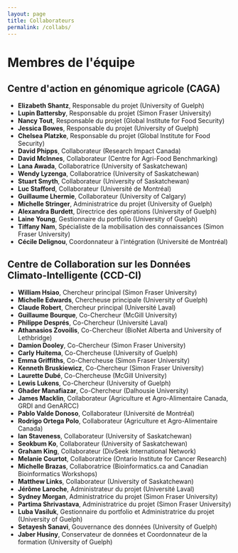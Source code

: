 ```yaml
---
layout: page
title: Collaborateurs
permalink: /collabs/
---
```


# Membres de l'équipe
## Centre d'action en génomique agricole (CAGA)

- **Elizabeth Shantz**, Responsable du projet (University of Guelph) 
- **Lupin Battersby**, Responsable du projet (Simon Fraser University) 
- **Nancy Tout**, Responsable du projet (Global Institute for Food Security) 
- **Jessica Bowes**, Responsable du projet (University of Guelph)
- **Chelsea Platzke**, Responsable du projet (Global Institute for Food Security) 
- **David Phipps**, Collaborateur (Research Impact Canada)  
- **David McInnes**, Collaborateur (Centre for Agri-Food Benchmarking) 
- **Lana Awada**, Collaboratrice (University of Saskatchewan) 
- **Wendy Lyzenga**, Collaboratrice (University of Saskatchewan) 
- **Stuart Smyth**, Collaborateur (University of Saskatchewan) 
- **Luc Stafford**, Collaborateur (Université de Montréal) 
- **Guillaume Lhermie**, Collaborateur (University of Calgary)
- **Michelle Stringer**, Administratrice du projet (University of Guelph)
- **Alexandra Burdett**, Directrice des opérations (University of Guelph)
- **Laine Young**, Gestionnaire du portfolio (University of Guelph)
- **Tiffany Nam**, Spécialiste de la mobilisation des connaissances (Simon Fraser University)
- **Cécile Delignou**, Coordonnateur à l'intégration (Université de Montréal)

## Centre de Collaboration sur les Données Climato-Intelligente (CCD-CI)

- **William Hsiao**, Chercheur principal (Simon Fraser University) 
- **Michelle Edwards**, Chercheuse principale (University of Guelph) 
- **Claude Robert**, Chercheur principal (Université Laval) 
- **Guillaume Bourque**, Co-Chercheur (McGill University) 
- **Philippe Després**, Co-Chercheur (Université Laval) 
- **Athanasios Zovoilis**, Co-Chercheur (BioNet Alberta and University of Lethbridge)  
- **Damion Dooley**, Co-Chercheur (Simon Fraser University) 
- **Carly Huitema**, Co-Chercheuse (University of Guelph) 
- **Emma Griffiths**, Co-Chercheuse (Simon Fraser University) 
- **Kenneth Bruskiewicz**, Co-Chercheur (Simon Fraser University) 
- **Laurette Dubé**, Co-Chercheuse (McGill University) 
- **Lewis Lukens**, Co-Chercheur (University of Guelph) 
- **Ghader Manafiazar**, Co-Chercheur (Dalhousie University) 
- **James Macklin**, Collaborateur (Agriculture et Agro-Alimentaire Canada, GRDI and GenARCC) 
- **Pablo Valde Donoso**, Collaborateur (Université de Montréal) 
- **Rodrigo Ortega Polo**, Collaborateur (Agriculture et Agro-Alimentaire Canada) 
- **Ian Staveness**, Collaborateur (University of Saskatchewan) 
- **Seokbum Ko**, Collaborateur (University of Saskatchewan) 
- **Graham King**, Collaborateur (DivSeek International Network) 
- **Melanie Courtot**, Collaboratrice (Ontario Institute for Cancer Research) 
- **Michelle Brazas**, Collaboratrice (Bioinformatics.ca and Canadian Bioinformatics Workshops) 
- **Matthew Links**, Collaborateur (University of Saskatchewan)
- **Jérôme Laroche**, Administrateur du projet (Université Laval)
- **Sydney Morgan**, Administratrice du projet  (Simon Fraser University)
- **Partima Shrivastava**, Administratrice du projet (Simon Fraser University)
- **Luba Vasiluk**, Gestionnaire du portfolio et Administratrice du projet  (University of Guelph)
- **Setayesh Sanavi**, Gouvernance des données (University of Guelph)
- **Jaber Husiny**, Conservateur de données et Coordonnateur de la formation (University of Guelph)

